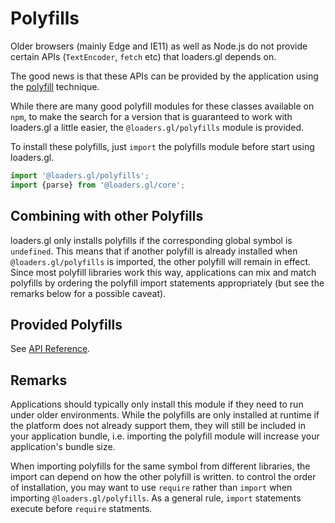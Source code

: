 # Polyfills

Older browsers (mainly Edge and IE11) as well as Node.js do not provide certain APIs (`TextEncoder`, `fetch` etc) that loaders.gl depends on.

The good news is that these APIs can be provided by the application using the [polyfill](<https://en.wikipedia.org/wiki/Polyfill_(programming)>) technique.

While there are many good polyfill modules for these classes available on `npm`, to make the search for a version that is guaranteed to work with loaders.gl a little easier, the `@loaders.gl/polyfills` module is provided.

To install these polyfills, just `import` the polyfills module before start using loaders.gl.

```typescript
import '@loaders.gl/polyfills';
import {parse} from '@loaders.gl/core';
```

## Combining with other Polyfills

loaders.gl only installs polyfills if the corresponding global symbol is `undefined`. This means that if another polyfill is already installed when `@loaders.gl/polyfills` is imported, the other polyfill will remain in effect. Since most polyfill libraries work this way, applications can mix and match polyfills by ordering the polyfill import statements appropriately (but see the remarks below for a possible caveat).

## Provided Polyfills

See [API Reference](/docs/modules/polyfills/api-reference).

## Remarks

Applications should typically only install this module if they need to run under older environments. While the polyfills are only installed at runtime if the platform does not already support them, they will still be included in your application bundle, i.e. importing the polyfill module will increase your application's bundle size.

When importing polyfills for the same symbol from different libraries, the import can depend on how the other polyfill is written. to control the order of installation, you may want to use `require` rather than `import` when importing `@loaders.gl/polyfills`. As a general rule, `import` statements execute before `require` statments.
